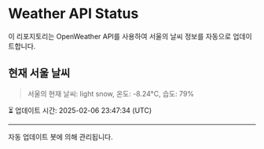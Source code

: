 
# Weather API Status

이 리포지토리는 OpenWeather API를 사용하여 서울의 날씨 정보를 자동으로 업데이트합니다.

## 현재 서울 날씨
> 서울의 현재 날씨: light snow, 온도: -8.24°C, 습도: 79%

⏳ 업데이트 시간: 2025-02-06 23:47:34 (UTC)

---
자동 업데이트 봇에 의해 관리됩니다.
